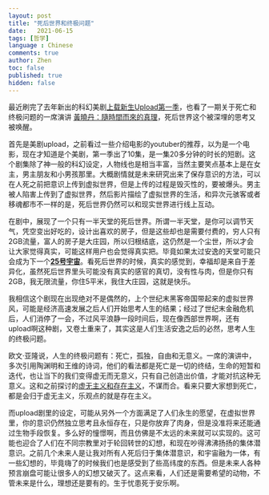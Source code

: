 ```yaml
---
layout: post
title: "死后世界和终极问题"
date:   2021-06-15
tags: [哲学]
language : Chinese
comments: true
author: Zhen
toc: false
published: true
hidden: false
---
```

最近刷完了去年新出的科幻美剧[上载新生Upload第一季](https://movie.douban.com/subject/27622782/)，也看了一期关于死亡和终极问题的一席演讲 [黃曉丹：隨時間而來的真理](https://www.youtube.com/watch?v=M9Rnyr86-rI)，死后世界这个被深埋的思考又被唤醒。

首先是美剧upload，之前看过一些介绍电影的youtuber的推荐，以为是一个电影，现在才知道是个美剧，第一季出了10集，是一集20多分钟的时长的短剧。这个剧集除了神一般的科幻设定，人物线也是相当丰富，当然主要笑点基本上是在女主，男主朋友和小男孩那里。大概剧情就是未来研究出来了保存意识的方法，可以在人死之前把意识上传到虚拟世界，但是上传的过程是毁灭性的，要被爆头。男主被人陷害上传到了虚拟世界，然后影片描绘了虚拟世界的生活，和异次元骇客或者移魂都市不一样的是，死后世界仍然可以和现实世界进行线上互动。

在剧中，展现了一个只有一半天堂的死后世界。所谓一半天堂，是你可以调节天气，凭空变出好吃的，设计出喜欢的房子，但是这些却也是需要付费的，穷人只有2GB流量，富人的房子是大庄园，所以归根结底，这仍然是一个尘世，所以才会让大家觉得真实，可能这样用户也会觉得真实把。毕竟如果太过安逸的天堂可能只会成为下一个[**25号宇宙**](https://zhuanlan.zhihu.com/p/28837526)。看死后世界的时候，真实的感觉到，幸福却是来自于差异化，虽然死后世界里头可能没有真实的感官的真切，没有性与肉，但是你只有2GB，我无限流量，你住5平米，我住大庄园，这就是快乐。

我相信这个剧现在出现绝对不是偶然的，上个世纪末黑客帝国带起来的虚拟世界风，可能是经济高速发展之后人们开始思考人生的结果；经过了世纪末金融危机后，人们消停了一会，不过风平浪静一段时间后，现在像西部世界啊，还有upload啊这种剧，又卷土重来了，其实这是人们生活安逸之后的必然，思考人生的终极问题。

欧文·亚隆说，人生的终极问题有：死亡，孤独，自由和无意义。一席的演讲中，多次引用陶渊明和王维的诗词，他们的看法都是死亡是一切的终结，生命的短暂和迭代，也让当下的我们变得虚无而无意义，只有自己创造出价值，才能对抗这种无意义。这和之前探讨的[虚无主义和存在主义](/虚无主义和存在主义)，不谋而合。看来只要大家想到死亡，都是会归于虚无主义，乐观点的就是存在主义。

而upload剧里的设定，可能从另外一个方面满足了人们永生的愿望，在虚拟世界里，你的意识仍然独立思考且永恒存在，只是你放弃了肉身，但是没准将来还能通过生物手段恢复。多么好的憧憬啊，而且仿佛是不太远的未来就可以实现的。这可能也迎合了人们在不同宗教里对于轮回转世的幻想，和现在吵得沸沸扬扬的集体潜意识。之前几个未来人是让我对所有人死后归于集体潜意识，和宇宙融为一体，有一些幻想的，毕竟嗨了的时候我们也是感受到了些高纬度的东西。但是未来人各种预言崩盘可能让很多人的幻想又破灭了。这点来看，人们还是需要希望的动物，不管未来是什么，理想还是要有的。生于忧患死于安乐啊。



<!--stackedit_data:
eyJoaXN0b3J5IjpbLTk4MTY4NTEzMSwtNjc5ODUxODgsNDk3OT
A0NDI4LC01NzM5MzE4NThdfQ==
-->